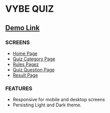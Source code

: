 # VYBE QUIZ  

## [Demo Link](https://vybe-quiz.netlify.app/)


### SCREENS
* [Home Page](https://vybe-quiz.netlify.app/)
* [Quiz Category Page](https://vybe-quiz.netlify.app/pages/quizes)
* [Rules Pagez](https://vybe-quiz.netlify.app/pages/rules)
* [Quiz Question Page](https://vybe-quiz.netlify.app/pages/quiz)
* [Result Page](https://vybe-quiz.netlify.app/pages/answerpage)


### FEATURES
* Responsive for mobile and desktop screens
* Persisting Light and Dark theme.